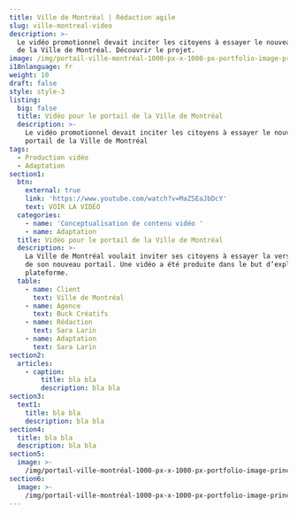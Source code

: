 ```yaml
---
title: Ville de Montréal | Rédaction agile
slug: ville-montreal-video
description: >-
  Le vidéo promotionnel devait inciter les citoyens à essayer le nouveau portail
  de la Ville de Montréal. Découvrir le projet. 
image: /img/portail-ville-montréal-1000-px-x-1000-px-portfolio-image-principale.png
i18nlanguage: fr
weight: 10
draft: false
style: style-3
listing:
  big: false
  title: Vidéo pour le portail de la Ville de Montréal
  description: >-
    Le vidéo promotionnel devait inciter les citoyens à essayer le nouveau
    portail de la Ville de Montréal
tags:
  - Production vidéo
  - Adaptation
section1:
  btn:
    external: true
    link: 'https://www.youtube.com/watch?v=MaZSEaJbDcY'
    text: VOIR LA VIDÉO
  categories:
    - name: 'Conceptualisation de contenu vidéo '
    - name: Adaptation
  title: Vidéo pour le portail de la Ville de Montréal
  description: >-
    La Ville de Montréal voulait inviter ses citoyens à essayer la version beta
    de son nouveau portail. Une vidéo a été produite dans le but d’expliquer la
    plateforme.
  table:
    - name: Client
      text: Ville de Montréal
    - name: Agence
      text: Buck Créatifs
    - name: Rédaction
      text: Sara Larin
    - name: Adaptation
      text: Sara Larin
section2:
  articles:
    - caption:
        title: bla bla
        description: bla bla
section3:
  text1:
    title: bla bla
    description: bla bla
section4:
  title: bla bla
  description: bla bla
section5:
  image: >-
    /img/portail-ville-montréal-1000-px-x-1000-px-portfolio-image-principale.png
section6:
  image: >-
    /img/portail-ville-montréal-1000-px-x-1000-px-portfolio-image-principale.png
---
```


